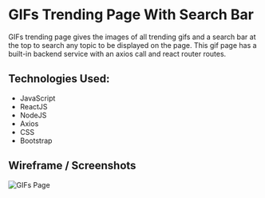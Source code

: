 # GIFs Trending Page With Search Bar

GIFs trending page gives the images of all trending gifs and a search bar at the top to search any topic to be displayed on the page. This gif page has a built-in backend service with an axios call and react router routes. 

## Technologies Used:
* JavaScript
* ReactJS
* NodeJS
* Axios
* CSS
* Bootstrap

## Wireframe / Screenshots
![GIFs Page](<img src="https://image.ibb.co/bvE6jJ/GIFs_Project.png" alt="GIFs_Project" border="0">)

